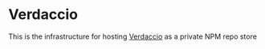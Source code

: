 # Verdaccio

This is the infrastructure for hosting [Verdaccio](https://verdaccio.org/) as a private NPM repo store

